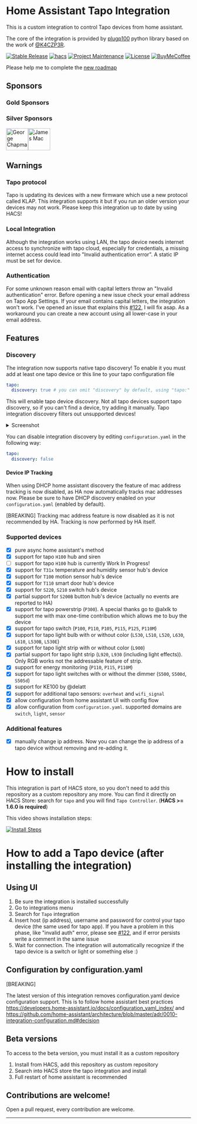 # Home Assistant Tapo Integration

This is a custom integration to control Tapo devices from home assistant.

The core of the integration is provided by [plugp100](https://github.com/petretiandrea/plugp100) python library based on the work of [@K4CZP3R](https://github.com/K4CZP3R/tapo-p100-python).

<!-- [![GitHub Release][releases-shield]][releases] -->
<!--- [![GitHub Activity][commits-shield]][commits] -->

<!--- [![pre-commit][pre-commit-shield]][pre-commit] -->
<!--- [![Black][black-shield]][black] -->

[![Stable Release][stable_release]][stable_release]
[![hacs][hacsbadge]][hacs]
[![Project Maintenance][maintenance-shield]][user_profile]
[![License][license-shield]](LICENSE)
[![BuyMeCoffee][buymecoffeebadge]][buymecoffee]

Please help me to complete the [new roadmap](https://github.com/petretiandrea/home-assistant-tapo-p100/discussions/655)

## Sponsors
### Gold Sponsors

<!-- gold --><!-- gold -->

### Silver Sponsors

<!-- silver --><a href="https://github.com/g-chap"><img src="https://github.com/g-chap.png" width="60px" alt="George Chapman" /></a><a href="https://github.com/jmd-au"><img src="https://github.com/jmd-au.png" width="60px" alt="James Mac" /></a><!-- silver -->

## Warnings

### Tapo protocol

Tapo is updating its devices with a new firmware which use a new protocol called KLAP. This integration supports it but if you run an older version your devices may not work. Please keep this integration up to date by using HACS!

### Local Integration

Although the integration works using LAN, the tapo device needs internet access to synchronize with tapo cloud, especially for credentials, a missing internet access could lead into "Invalid authentication error". A static IP must be set for device.

### Authentication

For some unknown reason email with capital letters throw an "Invalid authentication" error. Before opening a new issue check your email address on Tapo App Settings. If your email contains capital letters, the integration won't work. I've opened an issue that explains this [#122](https://github.com/petretiandrea/home-assistant-tapo-p100/issues/122), I will fix asap. As a workaround you can create a new account using all lower-case in your email address.

## Features

### Discovery

The integration now supports native tapo discovery! To enable it you must add at least one tapo device or this line to your tapo configuration file

```yaml
tapo:
  discovery: true # you can omit "discovery" by default, using "tapo:" will enable discovery automatically.
```

This will enable tapo device discovery. Not all tapo devices support tapo discovery, so if you can't find a device, try adding it manually.
Tapo integration discovery filters out unsupported devices!

<details>
  <summary>Screenshot</summary>
  
  ![Discovery](/docs/discovery-devices.png)

</details>

You can disable integration discovery by editing `configuration.yaml` in the following way:

```yaml
tapo:
  discovery: false
```

#### Device IP Tracking

When using DHCP home assistant discovery the feature of mac address tracking is now disabled, as HA now automatically tracks mac addresses now.
Please be sure to have DHCP discovery enabled on your `configuration.yaml` (enabled by default).

[BREAKING] Tracking mac address feature is now disabled as it is not recommended by HA. Tracking is now performed by HA itself.

### Supported devices

- [x] pure async home assistant's method
- [x] support for tapo `H100` hub and siren
- [ ] support for tapo `H100` hub is currently Work In Progress!
- [x] support for `T31x` temperature and humidity sensor hub's device
- [x] support for `T100` motion sensor hub's device
- [x] support for `T110` smart door hub's device
- [x] support for `S220`, `S210` switch hub's device
- [x] partial support for `S200B` button hub's device (actually no events are reported to HA)
- [x] support for tapo powerstrip (`P300`). A special thanks go to @alxlk to support me with max one-time contribution which allows me to buy the device
- [x] support for tapo switch (`P100`, `P110`, `P105`, `P115`, `P125`, `P110M`)
- [x] support for tapo light bulb with or without color (`L530`, `L510`, `L520`, `L630`, `L610`, `L530B`, `L530E`)
- [x] support for tapo light strip with or without color (`L900`)
- [x] partial support for tapo light strip (`L920`, `L930` (including light effects)). Only RGB works not the addressable feature of strip.
- [x] support for energy monitoring (`P110`, `P115`, `P110M`)
- [x] support for tapo light switches with or without the dimmer (`S500`, `S500d`, `S505d`)
- [x] support for KE100 by @delatt
- [x] support for additional tapo sensors: `overheat` and `wifi_signal`
- [x] allow configuration from home assistant UI with config flow
- [x] allow configuration from `configuration.yaml`. supported domains are `switch`, `light`, `sensor`

### Additional features

- [x] manually change ip address. Now you can change the ip address of a tapo device without removing and re-adding it.

# How to install

This integration is part of HACS store, so you don't need to add this repository as a custom repository any more.
You can find it directly on HACS Store: search for `tapo` and you will find `Tapo Controller`. (**HACS >= 1.6.0 is required**)

This video shows installation steps:

[![Install Steps](http://img.youtube.com/vi/KSYldphgE5A/0.jpg)](https://youtu.be/KSYldphgE5A)

# How to add a Tapo device (after installing the integration)

## Using UI

1. Be sure the integration is installed successfully
2. Go to integrations menu
3. Search for `Tapo` integration
4. Insert host (ip address), username and password for control your tapo device (the same used for tapo app).
   If you have a problem in this phase, like "invalid auth" error, please see [#122](https://github.com/petretiandrea/home-assistant-tapo-p100/issues/122), and if error persists write a comment in the same issue
5. Wait for connection. The integration will automatically recognize if the tapo device is a switch or light or something else :)
<!---->

## Configuration by configuration.yaml

[BREAKING]

The latest version of this integration removes configuration.yaml device configuration support. This
is to follow home assistant best practices https://developers.home-assistant.io/docs/configuration_yaml_index/ and https://github.com/home-assistant/architecture/blob/master/adr/0010-integration-configuration.md#decision

## Beta versions

To access to the beta version, you must install it as a custom repository

1. Install from HACS, add this repository as custom repository
2. Search into HACS store the tapo integration and install
3. Full restart of home assistant is recommended

## Contributions are welcome!

Open a pull request, every contribution are welcome.

---

[integration_blueprint]: https://github.com/custom-components/integration_blueprint
[black]: https://github.com/psf/black
[black-shield]: https://img.shields.io/badge/code%20style-black-000000.svg?style=for-the-badge
[buymecoffee]: https://www.buymeacoffee.com/petretiandrea
[buymecoffeebadge]: https://www.buymeacoffee.com/assets/img/custom_images/yellow_img.png
[commits-shield]: https://img.shields.io/github/commit-activity/y/petretiandrea/tapo.svg?style=for-the-badge
[commits]: https://github.com/petretiandrea/tapo/commits/main
[hacs]: https://github.com/petretiandrea/home-assistant-tapo-p100
[hacsbadge]: https://img.shields.io/badge/HACS-Default-41BDF5.svg
[discord]: https://discord.gg/Qa5fW2R
[discord-shield]: https://img.shields.io/discord/330944238910963714.svg?style=for-the-badge
[exampleimg]: example.png
[forum-shield]: https://img.shields.io/badge/community-forum-brightgreen.svg?style=for-the-badge
[forum]: https://community.home-assistant.io/
[license-shield]: https://img.shields.io/github/license/petretiandrea/home-assistant-tapo-p100.svg
[maintenance-shield]: https://img.shields.io/badge/maintainer-%40petretiandrea-blue.svg
[pre-commit]: https://github.com/pre-commit/pre-commit
[pre-commit-shield]: https://img.shields.io/badge/pre--commit-enabled-brightgreen?style=for-the-badge
[releases-shield]: https://img.shields.io/github/release/petretiandrea/tapo.svg?style=for-the-badge
[releases]: https://github.com/petretiandrea/home-assistant-tapo-p100/releases
[user_profile]: https://github.com/petretiandrea
[stable_release]: https://img.shields.io/github/v/release/petretiandrea/home-assistant-tapo-p100?label=stable&sort=semver
